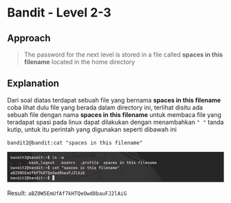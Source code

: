# Bandit - Level 2-3

## Approach

> The password for the next level is stored in a file called **spaces in this filename** located in the home directory

## Explanation

Dari soal diatas terdapat sebuah file yang bernama **spaces in this filename** coba lihat dulu file yang berada dalam directory ini, terlihat disitu ada sebuah file dengan nama  **spaces in this filename** untuk membaca file yang teradapat spasi pada linux dapat dilakukan dengan menambahkan `" "` tanda kutip, untuk itu perintah yang digunakan seperti dibawah ini 
```
bandit2@bandit:cat "spaces in this filename"
```

![!image](./docs/Level2-3-2.png)

Result: `aBZ0W5EmUfAf7kHTQeOwd8bauFJ2lAiG`

